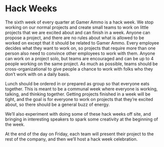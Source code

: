 # Hack Weeks

The sixth week of every quarter at Gamer Ammo is a hack week. We stop working on our normal projects and create small teams to work on little projects that we are excited about and can finish in a week. Anyone can propose a project, and there are no rules about what is allowed to be worked on except that it should be related to Gamer Ammo. Every employee decides what they want to work on, so projects that require more than one person also need to convince other employees to work with them. Anyone can work on a project solo, but teams are encouraged and can be up to 4 people working on the same project. As much as possible, teams should be cross-organizational to give people a chance to work with folks who they don’t work with on a daily basis.

Lunch should be ordered in or prepared as group so that everyone eats together. This is meant to be a communal week where everyone is working, talking, and thinking together. Getting projects finished in a week will be tight, and the goal is for everyone to work on projects that they’re excited about, so there should be a general buzz of energy.

We’ll also experiment with doing some of these hack weeks off site, and bringing in interesting speakers to spark some creativity at the beginning of the week.

At the end of the day on Friday, each team will present their project to the rest of the company, and then we’ll host a hack week celebration.
